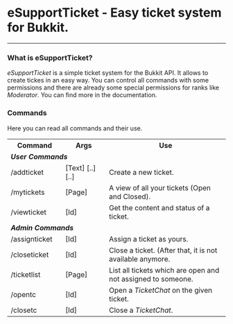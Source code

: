 <h1>eSupportTicket - Easy ticket system for Bukkit.</h1><hr />
<h3>What is eSupportTicket?</h3>
<p>
	<i>eSupportTicket</i> is a simple ticket system for the Bukkit API. It allows
	to create tickes in an easy way. You can control all commands with some
	permissions and there are already some special permissions for ranks like
	<i>Moderator</i>. You can find more in the documentation.
</p>
<h3>Commands</h3>
<p>
	Here you can read all commands and their use.
	<br />
	<table width="80%" style="border-color: black;">
		<tr>
			<th width="25%">Command</th>
			<th width="20%">Args</th>
			<th width="55%">Use</th>
		</tr>
		<tr><td colspan="3"><i><b>User Commands</b></i></td></tr>
		<tr style="align: left;">
			<td>/addticket</td>
			<td>[Text] [..] [..]</td>
			<td>Create a new ticket.</td>
		</tr>
		<tr style="align: left;">
			<td>/mytickets</td>
			<td>[Page]</td>
			<td>A view of all your tickets (Open and Closed).</td>
		</tr>
		<tr style="align: left;">
			<td>/viewticket</td>
			<td>[Id]</td>
			<td>Get the content and status of a ticket.</td>
		</tr>
		<tr><td colspan="3"><i><b>Admin Commands</b></i></td></tr>
		<tr style="align: left;">
			<td>/assignticket</td>
			<td>[Id]</td>
			<td>Assign a ticket as yours.</td>
		</tr>
		<tr style="align: left;">
			<td>/closeticket</td>
			<td>[Id]</td>
			<td>Close a ticket. (After that, it is not available anymore.</td>
		</tr>
		<tr style="align: left;">
			<td>/ticketlist</td>
			<td>[Page]</td>
			<td>List all tickets which are open and not assigned to someone.</td>
		</tr>		
		<tr style="align: left;">
			<td>/opentc</td>
			<td>[Id]</td>
			<td>Open a <i>TicketChat</i> on the given ticket.</td>
		</tr>
		<tr style="align: left;">
			<td>/closetc</td>
			<td>[Id]</td>
			<td>Close a <i>TicketChat</i>.</td>
		</tr>
	</table>
</p>
